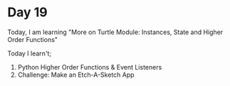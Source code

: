 # Day 19
Today, I am learning "More on Turtle Module: Instances, State and Higher Order Functions"

Today I learn't;
1. Python Higher Order Functions & Event Listeners
1. Challenge: Make an Etch-A-Sketch App